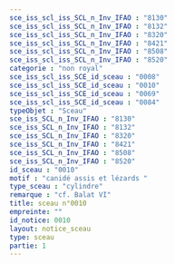 ```yaml
---
sce_iss_scl_iss_SCL_n_Inv_IFAO : "8130"
sce_iss_scl_iss_SCL_n_Inv_IFAO : "8132"
sce_iss_scl_iss_SCL_n_Inv_IFAO : "8320"
sce_iss_scl_iss_SCL_n_Inv_IFAO : "8421"
sce_iss_scl_iss_SCL_n_Inv_IFAO : "8508"
sce_iss_scl_iss_SCL_n_Inv_IFAO : "8520"
categorie : "non royal"
sce_iss_scl_iss_SCE_id_sceau : "0008"
sce_iss_scl_iss_SCE_id_sceau : "0010"
sce_iss_scl_iss_SCE_id_sceau : "0069"
sce_iss_scl_iss_SCE_id_sceau : "0084"
typeObjet : "Sceau"
sce_iss_SCL_n_Inv_IFAO : "8130"
sce_iss_SCL_n_Inv_IFAO : "8132"
sce_iss_SCL_n_Inv_IFAO : "8320"
sce_iss_SCL_n_Inv_IFAO : "8421"
sce_iss_SCL_n_Inv_IFAO : "8508"
sce_iss_SCL_n_Inv_IFAO : "8520"
id_sceau : "0010"
motif : "canidé assis et lézards "
type_sceau : "cylindre"
remarque : "cf. Balat VI"
title: sceau n°0010
empreinte: ""
id_notice: 0010
layout: notice_sceau
type: sceau
partie: 1
---
```

